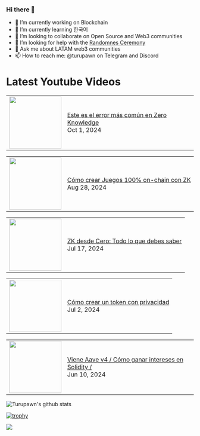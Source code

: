 ### Hi there 👋

- 🔭 I’m currently working on Blockchain
- 🌱 I’m currently learning 한국어
- 👯 I’m looking to collaborate on Open Source and Web3 communities
- 🤔 I’m looking for help with the [Randomnes Ceremony](https://github.com/Turupawn/RandomnessCeremony)
- 💬 Ask me about LATAM web3 communities
- 📫 How to reach me: @turupawn on Telegram and Discord

# Latest Youtube Videos

<!-- BLOG-POST-LIST:START --><table><tr><td><a href="https://www.youtube.com/watch?v=n-QFzXLctgc"><img width="140px" src="https://i.ytimg.com/vi/n-QFzXLctgc/mqdefault.jpg"></a></td>
<td><a href="https://www.youtube.com/watch?v=n-QFzXLctgc">Este es el error más común en Zero Knowledge</a><br/>Oct 1, 2024</td></tr></table>
<table><tr><td><a href="https://www.youtube.com/watch?v=9joQndSn-nA"><img width="140px" src="https://i.ytimg.com/vi/9joQndSn-nA/mqdefault.jpg"></a></td>
<td><a href="https://www.youtube.com/watch?v=9joQndSn-nA">Cómo crear Juegos 100% on-chain con ZK</a><br/>Aug 28, 2024</td></tr></table>
<table><tr><td><a href="https://www.youtube.com/watch?v=twqcNERMJxw"><img width="140px" src="https://i.ytimg.com/vi/twqcNERMJxw/mqdefault.jpg"></a></td>
<td><a href="https://www.youtube.com/watch?v=twqcNERMJxw">ZK desde Cero: Todo lo que debes saber</a><br/>Jul 17, 2024</td></tr></table>
<table><tr><td><a href="https://www.youtube.com/watch?v=YXTOLQHWau0"><img width="140px" src="https://i.ytimg.com/vi/YXTOLQHWau0/mqdefault.jpg"></a></td>
<td><a href="https://www.youtube.com/watch?v=YXTOLQHWau0">Cómo crear un token con privacidad</a><br/>Jul 2, 2024</td></tr></table>
<table><tr><td><a href="https://www.youtube.com/watch?v=sbOYmW3XFYA"><img width="140px" src="https://i.ytimg.com/vi/sbOYmW3XFYA/mqdefault.jpg"></a></td>
<td><a href="https://www.youtube.com/watch?v=sbOYmW3XFYA">Viene Aave v4 / Cómo ganar intereses en Solidity /</a><br/>Jun 10, 2024</td></tr></table>
<!-- BLOG-POST-LIST:END -->

<!-- YOUTUBE:START -->
<!-- YOUTUBE:END -->

![Turupawn's github stats](https://github-readme-stats.vercel.app/api?username=turupawn&show_icons=true)

[![trophy](https://github-profile-trophy.vercel.app/?username=Turupawn&theme=onedark)](https://github.com/ryo-ma/github-profile-trophy)

<a href="https://github.com/anuraghazra/github-readme-stats">
  <!-- Change the `github-readme-stats.anuraghazra1.vercel.app` to `github-readme-stats.vercel.app`  -->
  <img align="center" src="https://github-readme-stats.anuraghazra1.vercel.app/api/top-langs/?username=Turupawn&layout=compact&theme=radical" />
</a>

<!--
**Turupawn/Turupawn** is a ✨ _special_ ✨ repository because its `README.md` (this file) appears on your GitHub profile.

Here are some ideas to get you started:

- 🔭 I’m currently working on ...
- 🌱 I’m currently learning ...
- 👯 I’m looking to collaborate on ...
- 🤔 I’m looking for help with ...
- 💬 Ask me about ...
- 📫 How to reach me: ...
- 😄 Pronouns: ...
- ⚡ Fun fact: ...
-->
